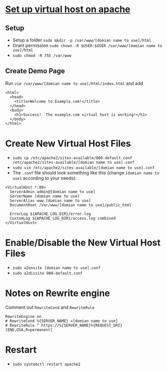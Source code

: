 # [Set up virtual host on apache](https://www.digitalocean.com/community/tutorials/how-to-set-up-apache-virtual-hosts-on-ubuntu-16-04)

## Setup

* Setup a folder `sudo mkdir -p /var/www/[domian name to use]/html`
* Grant permission `sudo chown -R $USER:$USER /var/www/[domian name to use]/html`
* `sudo chmod -R 755 /var/www`

## Create Demo Page

Run `vim /var/www/[domian name to use]/html/index.html` and add
```
<html>
  <head>
    <title>Welcome to Example.com!</title>
  </head>
  <body>
    <h1>Success!  The example.com virtual host is working!</h1>
  </body>
</html>
```

# Create New Virtual Host Files

* `sudo cp /etc/apache2/sites-available/000-default.conf /etc/apache2/sites-available/[domian name to use].conf`
* `sudo vim /etc/apache2/sites-available/[domian name to use].conf`
* The `.conf` file should look something like this (change `[domian name to use]` according to your needs):
```
<VirtualHost *:80>
  ServerAdmin admin@[domian name to use]
  ServerName [domian name to use]
  ServerAlias www.[domian name to use]
  DocumentRoot /var/www/[domian name to use]/public_html

  ErrorLog ${APACHE_LOG_DIR}/error.log
  CustomLog ${APACHE_LOG_DIR}/access.log combined
</VirtualHost>
```

# Enable/Disable the New Virtual Host Files

* `sudo a2ensite [domian name to use].conf`
* `sudo a2dissite 000-default.conf`

# Notes on Rewrite engine

Comment out `RewriteCond` and `RewriteRule`

```
RewriteEngine on
# RewriteCond %{SERVER_NAME} =[domian name to use]
# RewriteRule ^ https://%{SERVER_NAME}%{REQUEST_URI} [END,QSA,R=permanent]
```

# Restart

* `sudo systemctl restart apache2`
